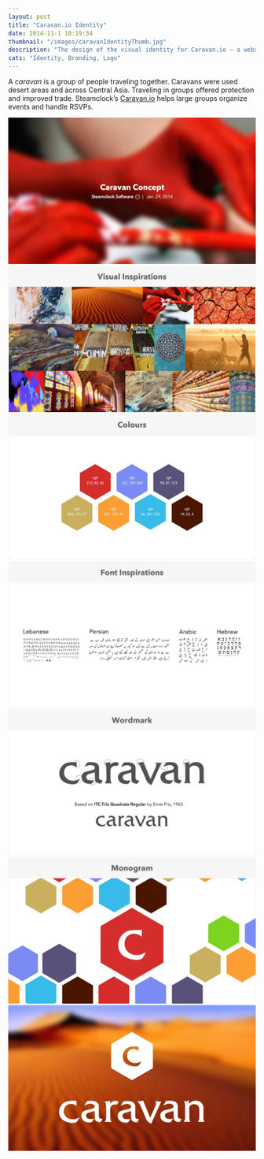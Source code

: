 ```yaml
---
layout: post
title: "Caravan.io Identity"
date: 2014-11-1 10:19:34
thumbnail: "/images/caravanIdentityThumb.jpg"
description: "The design of the visual identity for Caravan.io – a website that helps groups manage their events."
cats: "Identity, Branding, Logo"
---
```

A _caravan_ is a group of people traveling together. Caravans were used desert areas and across Central Asia. Traveling in groups offered protection and improved trade. Steamclock’s [Caravan.io](http://caravan.io) helps large groups organize events and handle RSVPs.

<div>
	<img src="/images/caravan1.jpg" alt="Visual identity for Caravan.io" />
	<img src="/images/caravan4.jpg" alt="Visual identity for Caravan.io" />
	<img src="/images/caravan5.jpg" alt="Visual identity for Caravan.io" />
	<img src="/images/caravan6.jpg" alt="Visual identity for Caravan.io" />
	<img src="/images/caravan7.jpg" alt="Visual identity for Caravan.io" />
	<img src="/images/caravan8.jpg" alt="Visual identity for Caravan.io" />
	<img src="/images/caravan9.jpg" alt="Visual identity for Caravan.io" />
</div>